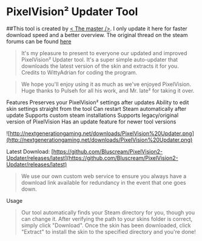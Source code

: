 # PixelVision² Updater Tool

##This tool is created by [< The master />](https://steamcommunity.com/id/themaster1004). I only update it here for faster download speed and a better overview. The original thread on the steam forums can be found [here](https://steamcommunity.com/groups/pixelvision2/discussions/0/617329920700223960/)

>It's my pleasure to present to everyone our updated and improved PixelVision² Updater tool. It's a super simple auto-updater that downloads the latest version of the skin and extracts it for you. Credits to WittyAdrian for coding the program.

>We hope you'll enjoy using it as much as we've enjoyed PixelVision. Huge thanks to Pulseh for all his work, and Mr. late² for taking it over.

Features
Preserves your PixelVision² settings after updates
Ability to edit skin settings straight from the tool
Can restart Steam automatically after update
Supports custom steam installations
Supports legacy/original version of PixelVision
Has an update feature for newer tool versions

![http://nextgenerationgaming.net/downloads/PixelVision%20Updater.png](http://nextgenerationgaming.net/downloads/PixelVision%20Updater.png)

Latest Download: [https://github.com/Bluscream/PixelVision2-Updater/releases/latest](https://github.com/Bluscream/PixelVision2-Updater/releases/latest)

> We use our own custom web service to ensure you always have a download link available for redundancy in the event that one goes down.

Usage
> Our tool automatically finds your Steam directory for you, though you can change it. After verifying the path to your skins folder is correct, simply click "Download". Once the skin has been downloaded, click "Extract" to install the skin to the specified directory and you're done!
